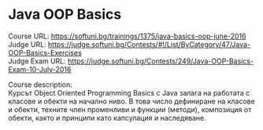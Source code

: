# Java OOP Basics

Course URL: https://softuni.bg/trainings/1375/java-basics-oop-june-2016<br />
Judge URL: https://judge.softuni.bg/Contests/#!/List/ByCategory/47/Java-OOP-Basics-Exercises<br />
Judge Exam URL: https://judge.softuni.bg/Contests/249/Java-OOP-Basics-Exam-10-July-2016<br />

Course description:<br />
Курсът Object Oriented Programming Basics с Java залага на работата с класове и обекти на начално ниво. В това число дефиниране
на класове и обекти, техните член променливи и функции (методи), композиция от обекти, както и принципи като капсулация и
наследяване.
